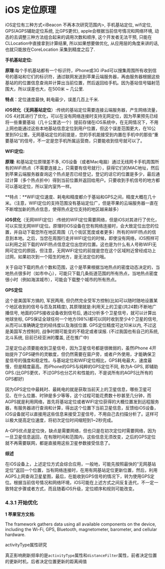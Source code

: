 # iOS 定位原理

iOS定位有三种方式<iBeacon 不再本次研究范围内>, 手机基站定位, wifi定位, GPS(AGPS辅助定位系统, 比GPS更优), apple会根据当前信号情况和网络环境, 动态的去调整三种方法组合起来的调用次数和顺序, 这个开发者无法干预, 只能在CLLocation中直接拿到计算结果, 所以如果想要做优化, 从应用层的角度来讲的话, 也就只能放在CoreLocation 采集到精度之后了.

**手机基站定位:**

**原理**:每个手机基站都有一个标识符，iPhone或3G iPad可以搜集周围所有收到信号的基站和它们的标识符，通过联网发送到苹果云端服务器，再由服务器根据这些基站的的位置信息查询并计算出当前位置，然后返回给手机。因为基站信号辐射范围大，所以误差也大，在500米 ~ 几公里.

**特点**：定位速度最快, 耗电最少，误差几百上千米.

**iOS优化（无网基站定位**）:传统的基站定位需要连接云端服务器，产生网络流量，iOS 4对其进行了优化，可以在没有网络连接时支持无网定位，因为苹果预先已经将一些重要基站（几十公里选一个）提前存储在iOS系统中，在无网情况下，不用上网也能通过这些本地基站信息定位到用户位置，但这个误差范围更大，在10公里到50公里。无网基站定位的前提是，您的手机能接受到内置在手机中的那些“重要基站”的信号，不一定是您手机所属运营商，只要能收到信号就可以了。

**WIFI定位:**

 **原理**: 和基站定位原理差不多, iOS设备（或者Mac电脑）通过无线网卡手机周围所有的WiFi热点（不需要连接上，只需要有信号就行），获得它们的MAC地址，然后到苹果云端服务器查询这个热点是否已经登记，登记的话它的位置是多少，最后通过计算（多个热点折中）得到当前位置并返回给用户。只要收到手机信号的地方都可以基站定位，所以室内室外一样。

**特点：**WIFI定位速度、耗电和精度都介于基站和GPS之间，精度大概在几十米。（注意，WIFI定位的支持范围没有基站定位广，但是苹果的云端服务器一直在不断增加新的热点信息，使得热点定位支持的地区越来越多）

**iOS优化**（无网WIFI定位）:传统的WIFI定位需要网络，但是iOS对其进行了优化，可以实现无网WIFI定位。原理时iOS设备在您有网络连接时，会大致定位出您的位置，并自动下载您所在地区周围（几个街区宽度或者更多）所有的WIFI热点的信息到本地。之后，当您在周围行走并WIFI定位的时候，即使没有网络，iOS照样可以利用之前下载的WIFI热点信息定位出您的位置。这也是为什么有人号称WIFI无网可定位的原因，但注意，无网WIFI定位的前提是您在这个区域附近曾经成功上过网，如果初次到一个陌生的地方，是无法定位的哦。

关于自动下载的热点个数和范围，这个是苹果根据当地热点的密度动态决定的，当地热点很多时（如市中心），可能只下载几条街道范围的所有热点，当地热点密度很小时（例如海滨城市），可能会下载整个城市的所有热点。

**GPS定位**

这个是美国军方搞的, 军民两用, 但仍然完全受军方控制(比如可以随时随地设置某个地区收到的信号与否及其精度), 其原理就是:利用天上的卫星(共24颗)不断地广播信号, 地面的GPS接收设备收到信号后, 通过分析多个卫星信号，就可以计算出地球坐标, GPS保证全球任何一个地方(98%)都可以同时收到至少4个卫星的信号, 从而可以准确确定您的经纬度以及海拔位置. GPS定位精度可达10米以内, 不过这是美国军方控制的, 战争时期可能变的不稳定或者误报. (不过我国也有自己的系统, 北斗系统, 目前已经亚洲的覆盖, 还在推广中)

卫星定位必须要能收到卫星信号，因为卫星信号都是很微弱的，虽然iPhone 4开始提升了GPS硬件的灵敏度，但仍然需要在窗户旁，或者户外使用，才能确保卫星信号的强度和稳定性。与基站定位和WIFI定位相比，GPS耗电最大，速度最慢，但是精度最高。而iPhone的GPS与纯粹的GPS定位不同, 称为A-GPS, 即辅助GPS.(比GPS更优，不过GPS也分芯片和性能的，不是说所有的AGPS比所有的GPS都好)

因为GPS定位中最耗时、最耗电的就是获取当前天上的卫星信息，哪些卫星可见、在什么位置、时钟是多少等等，这个过程可能花费数十秒甚至几分钟，而AGPS就是利用网络，首先将基站定位或者WIFI定位获得的大概位置发到远程服务器，有服务器进行查询和计算，得出这个位置下当前卫星信息，反馈给iOS设备，iOS设备就可以直接用这些信息来接受卫星信号，不用自己去扫描分析了。这样可以极大提高定位速度，将初次定位时间缩短到1~2秒完成。

A-GPS优点是定位快，缺点是需要网络，但也只是在初次定位时需要网络，因为一旦卫星信息返回，在有限时间和范围内，这些信息无须改变，之后的GPS定位就不再需要联网，都是直接用这些卫星参数接受信息了。

**综述**

在iOS设备上，上述定位方式会综合应用，一般地，可能先按照最快的“无网基站定位”返回一个位置，当有网络连接时，在用有网基站定位更新位置，然后，利用AGPS上网查询卫星星图，最后，在能收到GPS信号的情况下，转为使用GPS定位。根据当前信号情况和网络环境，iOS可能在上述方式之间反复迭代，不一定一致特定步骤或者方式，而且随着iOS升级，定位顺序和规则可能改变。



### 4.3.1 开始优化

**1 苹果官方文档:**

The framework gathers data using all available components on the device, including the Wi-Fi, GPS, Bluetooth, magnetometer, barometer, and cellular hardware.

activityType属性研究

真正影响刷新频率的是`activityType`属性和`distanceFilter`属性，前者决定位置的更新时机，后者决定位置更新的距离阀值